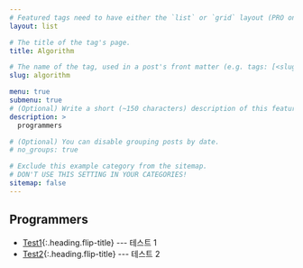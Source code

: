 ```yaml
---
# Featured tags need to have either the `list` or `grid` layout (PRO only).
layout: list

# The title of the tag's page.
title: Algorithm

# The name of the tag, used in a post's front matter (e.g. tags: [<slug>]).
slug: algorithm

menu: true
submenu: true
# (Optional) Write a short (~150 characters) description of this featured tag.
description: >
  programmers

# (Optional) You can disable grouping posts by date.
# no_groups: true

# Exclude this example category from the sitemap.
# DON'T USE THIS SETTING IN YOUR CATEGORIES!
sitemap: false
---
```


## Programmers
* [Test1]{:.heading.flip-title} --- 테스트 1
* [Test2]{:.heading.flip-title} --- 테스트 2

[Test1]: /test1/
[Test2]: /test2/
